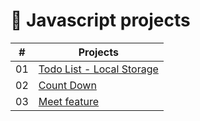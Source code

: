 # :rocket: Javascript projects

| #  | Projects |
| ------------- | ------------- |
| 01  | [Todo List - Local Storage](https://github.com/JGRoldan/Javascript-projects/tree/main/01-to-do-list)|
| 02  | [Count Down](https://github.com/JGRoldan/Javascript-projects/tree/main/02-count-down)|
| 03  | [Meet feature](https://github.com/JGRoldan/Javascript-projects/tree/main/03-meet-feature)|



